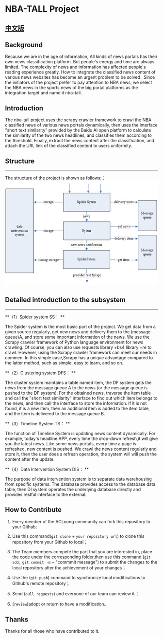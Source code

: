 # NBA-TALL Project

## [中文版](/README_ZH.md)


## Background

Because we are in the age of information, All kinds of news portals has their own news 
classification platform. But people's energy and time are always limited. The complexity of 
news and information has affected people's reading experience greatly. How to integrate the 
classified news content of various news websites has become an urgent problem to be solved . 
Since the initiators of the project prefer to pay attention to NBA news, we select the NBA 
news in the sports news of the big portal platforms as the integration target and name it 
nba-tall.


## Introduction

The nba-tall project uses the scrapy crawler framework to crawl the NBA classified news of 
various news portals dynamically, then uses the interface "short text similarity"  provided 
by the Baidu AI open platform to calculate the similarity of the two news headlines, and 
classifies them according to the threshold. Finally, extract the news content after the 
classification, and attach the URL link of the classified content to users uniformity.


## Structure

***

The structure of the project is shown as follows:：
![The structure of the project](Images/structure_en.png)

## Detailed introduction to the subsystem 
***
**（1）Spider system SS： **

The Spider system is the most basic part of the project. We get data from a given source  regularly, get new news and delivery them to the (message queue)A, and store some important information of the news. We use the Scrapy crawler framework of Python language environment for news crawling. Of course, you can also use requests library +bs4 library +re to crawl. However, using the Scrapy crawler framework can  meet our needs in commen. In this simple case,Scrapy has a unique advantage compared to the latter method, such as simple, easy to learn, and so on.

**（2）Clustering system DFS： **

The cluster system maintains a  table named item, the DF system gets the news from the message queue A to the news (or the message queue is pushed to the DF system). For the obtained news, traverse the item table and call the "short text similarity" interface to find out which item belongs to the news, and then call the interface to store the information. If it is not found, it is a new item, then an additional item is added to the item table, and the item is delivered to the message queue B.

**（3）Timeline System TS： **

The function of  Timeline System is updating news content dynamically. For example, today's 
headline APP, every time the drop-down refresh,it will give you the latest news. Like some 
news portals, every time a page is refreshed, new content is pushed. We crawl the news 
content regularly and store it, then the user does a refresh operation, the system will will 
push the content after the update.

**（4）Data Intervention System DIS： **

The purpose of data intervention system is to separate data warehousing from specific systems. The database provides access to the database data table, then DI system operates the underlying database directly and provides restful interface to the external.


## How to Contribute

1. Every member of the ACLoong community can fork this repository to your Github;

2. Use this command(`git clone` + `your repository url`) to clone this repository from your Github 
to local；

3. The Team members compete the part that you are interested in, place the code under the 
corresponding folder,then use this command (`git add`,` git commit -m` + "commmit message") to 
submit the changes to the local repository after the achievement of your changes；

4. Use the (`git push`) command to synchronize local modifications to Github's remote repository；

5. Send (`pull requests`) and everyone of our team can review it ；

6. (`review`)adopt or return to have a modification。

## Thanks

Thanks for all those who have contributed to it.
